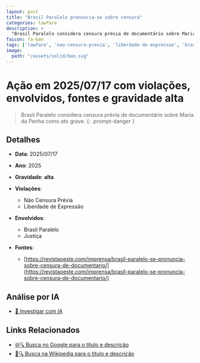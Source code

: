 ```yaml
---
layout: post
title: "Brasil Paralelo pronuncia-se sobre censura"
categories: lawfare
description: > 
  "Brasil Paralelo considera censura prévia de documentário sobre Maria da Penha como ato grave."
faicon: fa-ban
tags: ['lawfare', 'nao-censura-previa', 'liberdade-de-expressao', 'brasil-paralelo', 'justica', 'gravidade-alta', 'censura', 'documentario']
image:
  path: "/assets/solid/ban.svg"
---
```


# Ação em 2025/07/17 com violações, envolvidos, fontes e gravidade alta

> Brasil Paralelo considera censura prévia de documentário sobre Maria da Penha como ato grave.
{: .prompt-danger }

## Detalhes
- **Data**: 2025/07/17
- **Ano**: 2025
- **Gravidade**: **alta** <i class="fas fa-ban"></i>

- **Violações**:
  - Não Censura Prévia
  - Liberdade de Expressão
- **Envolvidos**:
  - Brasil Paralelo
  - Justiça
- **Fontes**:
  - [https://revistaoeste.com/imprensa/brasil-paralelo-se-pronuncia-sobre-censura-de-documentario/](https://revistaoeste.com/imprensa/brasil-paralelo-se-pronuncia-sobre-censura-de-documentario/)

## Análise por IA
- [🤖 Investigar com IA](https://www.perplexity.ai/search?q=%20Brasil%20Paralelo%20pronuncia-se%20sobre%20censura%20Brasil%20Paralelo%20considera%20censura%20pr%C3%A9via%20de%20document%C3%A1rio%20sobre%20Maria%20da%20Penha%20como%20ato%20grave.%20N%C3%A3o%20Censura%20Pr%C3%A9via%20Liberdade%20de%20Express%C3%A3o%202025%20gravidade%20alta)

## Links Relacionados
- [🌐🔍 Busca no Google para o título e descrição](https://www.google.com/search?q=%20Brasil%20Paralelo%20pronuncia-se%20sobre%20censura%20Brasil%20Paralelo%20considera%20censura%20pr%C3%A9via%20de%20document%C3%A1rio%20sobre%20Maria%20da%20Penha%20como%20ato%20grave.%20N%C3%A3o%20Censura%20Pr%C3%A9via%20Liberdade%20de%20Express%C3%A3o%202025%20gravidade%20alta)
- [📖🔍 Busca na Wikipedia para o título e descrição](https://pt.wikipedia.org/w/index.php?search=%20Brasil%20Paralelo%20pronuncia-se%20sobre%20censura%20Brasil%20Paralelo%20considera%20censura%20pr%C3%A9via%20de%20document%C3%A1rio%20sobre%20Maria%20da%20Penha%20como%20ato%20grave.%20N%C3%A3o%20Censura%20Pr%C3%A9via%20Liberdade%20de%20Express%C3%A3o%202025%20gravidade%20alta)

